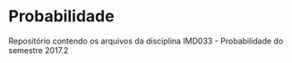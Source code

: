 # Probabilidade
Repositório contendo os arquivos da disciplina IMD033 - Probabilidade do semestre 2017.2
